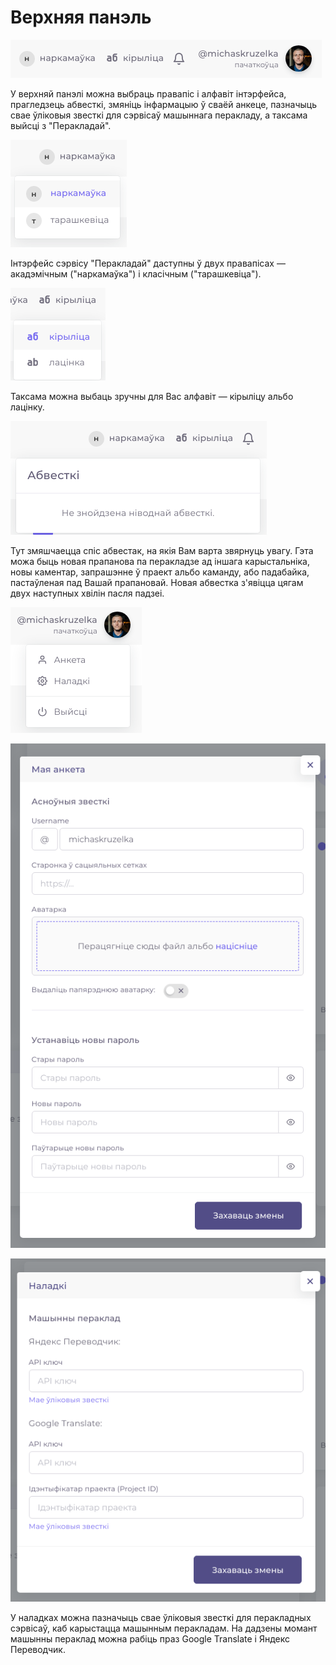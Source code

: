 # Верхняя панэль

![](../.gitbook/assets/screenshot.png)

У верхняй панэлі можна выбраць правапіс і алфавіт інтэрфейса, прагледзець абвесткі, змяніць інфармацыю ў сваёй анкеце, пазначыць свае ўліковыя звесткі для сэрвісаў машыннага перакладу, а таксама выйсці з "Перакладай".

![](../.gitbook/assets/screenshot_2.png)

Інтэрфейс сэрвісу "Перакладай" даступны ў двух правапісах — акадэмічным \("наркамаўка"\) і класічным \("тарашкевіца"\).

![](../.gitbook/assets/screenshot_3.png)

Таксама можна выбаць зручны для Вас алфавіт — кірыліцу альбо лацінку. 

![](../.gitbook/assets/screenshot_4.png)

Тут змяшчаецца спіс абвестак, на якія Вам варта звярнуць увагу. Гэта можа быць новая прапанова па перакладзе ад іншага карыстальніка, новы каментар, запрашэнне ў праект альбо каманду, або падабайка, пастаўленая пад Вашай прапановай. Новая абвестка з'явіцца цягам двух наступных хвілін пасля падзеі.

![&#x422;&#x443;&#x442; &#x43C;&#x43E;&#x436;&#x43D;&#x430; &#x440;&#x44D;&#x434;&#x430;&#x433;&#x430;&#x432;&#x430;&#x446;&#x44C; &#x441;&#x432;&#x430;&#x44E; &#x430;&#x43D;&#x43A;&#x435;&#x442;&#x443; &#x456; &#x43D;&#x430;&#x43B;&#x430;&#x434;&#x43A;&#x456;, &#x430; &#x442;&#x430;&#x43A;&#x441;&#x430;&#x43C;&#x430; &#x432;&#x44B;&#x439;&#x441;&#x446;&#x456; &#x437; &#x441;&#x44D;&#x440;&#x432;&#x456;&#x441;&#x443;.](../.gitbook/assets/screenshot_5.png)

![&#x420;&#x44D;&#x434;&#x430;&#x433;&#x430;&#x432;&#x430;&#x43D;&#x43D;&#x435; &#x430;&#x43D;&#x43A;&#x435;&#x442;&#x44B;](../.gitbook/assets/screenshot_6.png)

![&#x420;&#x44D;&#x434;&#x430;&#x433;&#x430;&#x432;&#x430;&#x43D;&#x43D;&#x435; &#x43D;&#x430;&#x43B;&#x430;&#x434;&#x430;&#x43A;](../.gitbook/assets/screenshot_7.png)

У наладках можна пазначыць свае ўліковыя звесткі для перакладных сэрвісаў, каб карыстацца машынным перакладам. На дадзены момант машынны пераклад можна рабіць праз Google Translate і Яндекс Переводчик.

